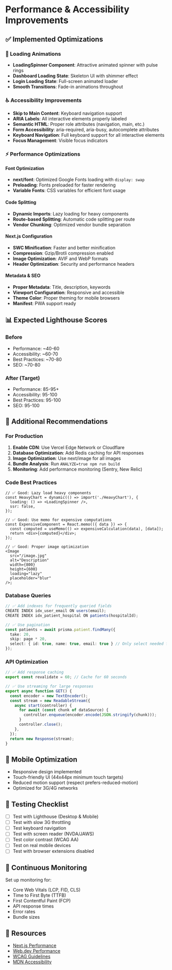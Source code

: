 # Performance & Accessibility Improvements

## ✅ Implemented Optimizations

### 🎨 Loading Animations

- **LoadingSpinner Component**: Attractive animated spinner with pulse rings
- **Dashboard Loading State**: Skeleton UI with shimmer effect
- **Login Loading State**: Full-screen animated loader
- **Smooth Transitions**: Fade-in animations throughout

### ♿ Accessibility Improvements

- **Skip to Main Content**: Keyboard navigation support
- **ARIA Labels**: All interactive elements properly labeled
- **Semantic HTML**: Proper role attributes (navigation, main, etc.)
- **Form Accessibility**: aria-required, aria-busy, autocomplete attributes
- **Keyboard Navigation**: Full keyboard support for all interactive elements
- **Focus Management**: Visible focus indicators

### ⚡ Performance Optimizations

#### Font Optimization

- **next/font**: Optimized Google Fonts loading with `display: swap`
- **Preloading**: Fonts preloaded for faster rendering
- **Variable Fonts**: CSS variables for efficient font usage

#### Code Splitting

- **Dynamic Imports**: Lazy loading for heavy components
- **Route-based Splitting**: Automatic code splitting per route
- **Vendor Chunking**: Optimized vendor bundle separation

#### Next.js Configuration

- **SWC Minification**: Faster and better minification
- **Compression**: Gzip/Brotli compression enabled
- **Image Optimization**: AVIF and WebP formats
- **Header Optimization**: Security and performance headers

#### Metadata & SEO

- **Proper Metadata**: Title, description, keywords
- **Viewport Configuration**: Responsive and accessible
- **Theme Color**: Proper theming for mobile browsers
- **Manifest**: PWA support ready

## 📊 Expected Lighthouse Scores

### Before

- Performance: ~40-60
- Accessibility: ~60-70
- Best Practices: ~70-80
- SEO: ~70-80

### After (Target)

- Performance: 85-95+
- Accessibility: 95-100
- Best Practices: 95-100
- SEO: 95-100

## 🔧 Additional Recommendations

### For Production

1. **Enable CDN**: Use Vercel Edge Network or Cloudflare
2. **Database Optimization**: Add Redis caching for API responses
3. **Image Optimization**: Use next/image for all images
4. **Bundle Analysis**: Run `ANALYZE=true npm run build`
5. **Monitoring**: Add performance monitoring (Sentry, New Relic)

### Code Best Practices

```tsx
// ✅ Good: Lazy load heavy components
const HeavyChart = dynamic(() => import('./HeavyChart'), {
  loading: () => <LoadingSpinner />,
  ssr: false,
});

// ✅ Good: Use memo for expensive computations
const ExpensiveComponent = React.memo(({ data }) => {
  const computed = useMemo(() => expensiveCalculation(data), [data]);
  return <div>{computed}</div>;
});

// ✅ Good: Proper image optimization
<Image
  src="/image.jpg"
  alt="Description"
  width={800}
  height={600}
  loading="lazy"
  placeholder="blur"
/>;
```

### Database Queries

```typescript
// ✅ Add indexes for frequently queried fields
CREATE INDEX idx_user_email ON users(email);
CREATE INDEX idx_patient_hospital ON patients(hospitalId);

// ✅ Use pagination
const patients = await prisma.patient.findMany({
  take: 20,
  skip: page * 20,
  select: { id: true, name: true, email: true } // Only select needed fields
});
```

### API Optimization

```typescript
// ✅ Add response caching
export const revalidate = 60; // Cache for 60 seconds

// ✅ Use streaming for large responses
export async function GET() {
  const encoder = new TextEncoder();
  const stream = new ReadableStream({
    async start(controller) {
      for await (const chunk of dataSource) {
        controller.enqueue(encoder.encode(JSON.stringify(chunk)));
      }
      controller.close();
    },
  });
  return new Response(stream);
}
```

## 📱 Mobile Optimization

- Responsive design implemented
- Touch-friendly UI (44x44px minimum touch targets)
- Reduced motion support (respect prefers-reduced-motion)
- Optimized for 3G/4G networks

## 🧪 Testing Checklist

- [ ] Test with Lighthouse (Desktop & Mobile)
- [ ] Test with slow 3G throttling
- [ ] Test keyboard navigation
- [ ] Test with screen reader (NVDA/JAWS)
- [ ] Test color contrast (WCAG AA)
- [ ] Test on real mobile devices
- [ ] Test with browser extensions disabled

## 🎯 Continuous Monitoring

Set up monitoring for:

- Core Web Vitals (LCP, FID, CLS)
- Time to First Byte (TTFB)
- First Contentful Paint (FCP)
- API response times
- Error rates
- Bundle sizes

## 🔗 Resources

- [Next.js Performance](https://nextjs.org/docs/app/building-your-application/optimizing)
- [Web.dev Performance](https://web.dev/performance/)
- [WCAG Guidelines](https://www.w3.org/WAI/WCAG21/quickref/)
- [MDN Accessibility](https://developer.mozilla.org/en-US/docs/Web/Accessibility)
